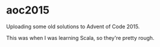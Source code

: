 # aoc2015

Uploading some old solutions to Advent of Code 2015.

This was when I was learning Scala, so they're pretty rough.
